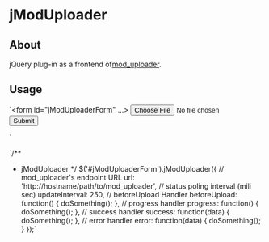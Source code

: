 jModUploader
============

About
---------------

jQuery plug-in as a frontend of[mod_uploader](http://en.sourceforge.jp/projects/mod-uploader/).

Usage
---------------

`<form id="jModUploaderForm" ...>
	<input type="file">
	<input type="submit">
</form>`

`/**
 * jModUploader
 */
$('#jModUploaderForm').jModUploader({
	// mod_uploader's endpoint URL
	url:            'http://hostname/path/to/mod_uploader',
	// status poling interval (mili sec)
	updateInterval: 250,
	// beforeUpload Handler
	beforeUpload:   function() {
		doSomething();
	},
	// progress handler
	progress:       function() {
		doSomething();
	},
	// success handler
	success:        function(data) {
		doSomething();
	},
	// error handler
	error:          function(data) {
		doSomething();
	}
});`

